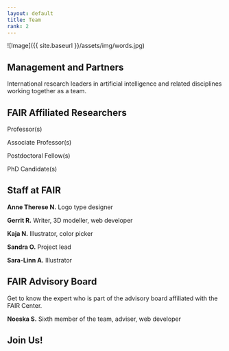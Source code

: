 ```yaml
---
layout: default
title: Team
rank: 2
---
```


![Image]({{ site.baseurl }}/assets/img/words.jpg)

## Management and Partners
International research leaders in artificial intelligence and related disciplines working together as a team.

## FAIR Affiliated Researchers
Professor(s)

Associate Professor(s)

Postdoctoral Fellow(s)

PhD Candidate(s)

## Staff at FAIR
**Anne Therese N.**
Logo type designer

**Gerrit R.**
Writer, 3D modeller, web developer

**Kaja N.**
Illustrator, color picker

**Sandra O.**
Project lead

**Sara-Linn A.**
Illustrator

## FAIR Advisory Board
Get to know the expert who is part of the advisory board affiliated with the FAIR Center.

**Noeska S.**
Sixth member of the team, adviser, web developer

## Join Us!
